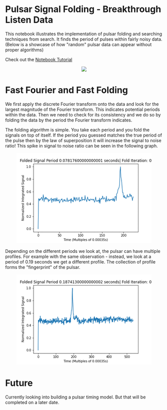 # Pulsar Signal Folding - Breakthrough Listen Data
This notebook illustrates the implementation of pulsar folding and searching techniques from search. It finds the period of pulses within fairly noisy data. (Below is a showcase of how "random" pulsar data can appear without proper algorithms)

Check out the [Notebook Tutorial](https://github.com/PetchMa/Pulsar_Folding/blob/master/Pulsar_DedisperseV3.ipynb)

<p align="center"> 
    <img src="https://github.com/PetchMa/pulsar_notebooks/blob/master/assets/FAST_folding.gif?raw=true">
</p>

# Fast Fourier and Fast Folding

We first apply the discrete Fourier transform onto the data and look for the largest magnitude of the Fourier transform. This indicates potential periods within the data. Then we need to check for its consistency and we do so by folding the data by the period the Fourier transform indicates.

The folding algorithm is simple. You take each period and you fold the signals on top of itself. If the period you guessed matches the true period of the pulse then by the law of superposition it will increase the signal to noise ratio! This spike in signal to noise ratio can be seen in the following graph.

<p align="center"> 
    <img src="https://github.com/PetchMa/Pulsar_Folding/blob/master/assets/CAN_2.gif?raw=true">
</p>

Depending on the different periods we look at, the pulsar can have multiple profiles. For example with the same observation - instead, we look at a period of 0.19 seconds we get a different profile. The collection of profile forms the "fingerprint" of the pulsar. 

<p align="center"> 
    <img src="https://github.com/PetchMa/Pulsar_Folding/blob/master/assets/can_3.gif?raw=true">
</p>

# Future
Currently looking into building a pulsar timing model. But that will be completed on a later date.
